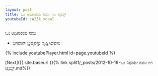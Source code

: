 ```yaml
---
layout: post
title: ಓಂ ಆಧಿಕಾರಯ ನಮಃ ೧೧ ಟೈಮ್ಸ್
youtubeId: jWI3k_xdaaI
---
```

 
 
 ಓಂ ಆಧಿಕಾರಯ ನಮಃ  
 
 -  ಭಗವಾನ್ ಬ್ರಹ್ಮನನ್ನು ಸೃಷ್ಟಿಸಿದವನು 
 
  
 
  
 
 
 
 
 
 


{% include youtubePlayer.html id=page.youtubeId %}
 
[Next]({{ site.baseurl }}{% link  split1/_posts/2012-10-16-ಓಂ ನಿಧಯೇ ನಮಃ ೧೧ ಟೈಮ್ಸ್.md%})
 
